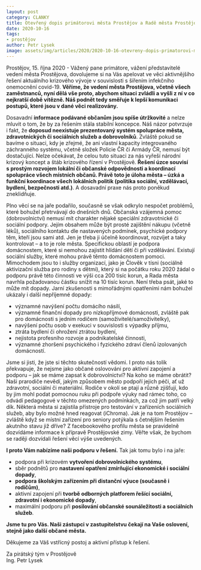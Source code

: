 ```yaml
---
layout: post
category: CLANKY
title: Otevřený dopis primátorovi města Prostějov a Radě města Prostějov
date: 2020-10-16
tags: 
- prostějov
author: Petr Lysek
image: assets/img/articles/2020/2020-10-16-otevreny-dopis-primatorovi-mesta-prostejov-a-rade-mesta-prostejov.jpg  #751x422 pixelu
---
```

Prostějov, 15. října 2020 - Vážený pane primátore, vážení představitelé vedení města Prostějova, dovolujeme si na Vás apelovat ve věci aktivnějšího řešení aktuálního krizového vývoje v souvislosti s šířením infekčního onemocnění covid-19. **Věříme, že vedení města Prostějova, včetně všech zaměstnanců, nyní dělá vše proto, abychom situaci zvládli a vyšli z ní v co nejkratší době vítězně. Náš podnět tedy směřuje k lepší komunikaci postupů, které jsou v dané věci realizovány.**

Dosavadní **informace podávané občanům jsou spíše útržkovité** a nelze mluvit o tom, že by za řešením stála stabilní koncepce. Náš názor potvrzuje i fakt, že **doposud neexistuje prezentovaný systém spolupráce města, zdravotnických či sociálních služeb a dobrovolníků**. Zvláště pokud se bavíme o situaci, kdy je zřejmé, že ani vlastní kapacity integrovaného záchranného systému, včetně složek Policie ČR či Armády ČR, nemusí být dostačující. Nelze očekávat, že celou tuto situaci za nás vyřeší národní krizový koncept a štáb krizového řízení v Prostějově. **Řešení úzce souvisí s prostým rozvojem lokální či občanské odpovědnosti a koordinací spolupráce všech místních občanů. Právě toto je úloha města – úzká a funkční koordinace všech lokálních politik (politika sociální, vzdělávací, bydlení, bezpečnosti atd.)**. A dosavadní praxe nás proto poněkud zneklidňuje.

Plno věcí se na jaře podařilo, současně se však odkrylo nespočet problémů, které bohužel přetrvávají do dnešních dnů. Občanská vzájemná pomoc (dobrovolnictví) nemusí mít charakter nějaké speciální zdravotnické či sociální podpory. Jejím obsahem může být prosté zajištění nákupu (včetně léků), sociálního kontaktu dle nastavených podmínek, psychické podpory těm, kteří jsou sami atd. Jen je třeba ji účelně koordinovat, rozvíjet a taky kontrolovat – a to je role města. Specifickou oblastí je podpora domácnostem, které si nemohou zajistit hlídání dětí či při vzdělávání. Existují sociální služby, které mohou právě těmto domácnostem pomoci. Mimochodem jsou to i služby organizací, jako je Člověk v tísni (sociálně aktivizační služba pro rodiny s dětmi), který si na počátku roku 2020 žádal o podporu právě této činnosti ve výši cca 200 tisíc korun, a Rada města navrhla požadovanou částku snížit na 10 tisíc korun. Není třeba psát, jaké to může mít dopady. Jarní zkušenosti s mimořádnými opatřeními nám bohužel ukázaly i další nepříjemné dopady:
* významné navýšení počtu domácího násilí, 
* významné finanční dopady pro nízkopříjmové domácnosti, zvláště pak pro domácnosti s jedním rodičem (samoživitelé/samoživitelky),
* navýšení počtu osob v exekuci v souvislosti s výpadky příjmu,
* ztráta bydlení či ohrožení ztrátou bydlení,
* nejistota profesního rozvoje a podnikatelské činnosti,  
* významné zhoršení psychického i fyzického zdraví členů izolovaných domácností. 

Jsme si jisti, že jste si těchto skutečností vědomi. I proto nás tolik překvapuje, že nejsme jako občané oslovováni pro aktivní zapojení a podporu – jak se máme zapsat k dobrovolnictví? Na koho se máme obrátit? Naši prarodiče nevědí, jakým způsobem město podpoří jejich péči, ať už zdravotní, sociální či materiální. Rodiče v okolí se ptají a různě zjišťují, kdo by jim mohl podat pomocnou ruku při podpoře výuky nad rámec toho, co odvádí pedagogové v těchto omezených podmínkách, za což jim patří velký dík. Některá města si zajistila přístroje pro testování v zařízeních sociálních služeb, aby bylo možné hned reagovat (iChroma). Jak je na tom Prostějov – zvláště když se místní zařízení pro seniory potýkala s četnějším řešením akutního stavu již dříve? Z facebookového profilu města se pravidelně dozvídáme informace k přípravě Prostějovské zimy. Věřte však, že bychom se raději dozvídali řešení věcí výše uvedených. 

**I proto Vám nabízíme naši podporu v řešení.** Tak jak tomu bylo i na jaře:
* podpora při krizovém **vytvoření dobrovolnického systému**,
* sběr podnětů pro **nastavení opatření zmírňující ekonomické i sociální dopady**, 
* **podpora školským zařízením při distanční výuce (současně i rodičům)**, 
* aktivní zapojení při **tvorbě odborných platforem řešící sociální, zdravotní i ekonomické dopady**, 
* maximální podporu při **posilování občanské sounáležitosti a sociálních služeb**.  

**Jsme tu pro Vás. Naši zástupci v zastupitelstvu čekají na Vaše oslovení, stejně jako další občané města.**

Děkujeme za Váš vstřícný postoj a aktivní přístup k řešení. 

Za pirátský tým v Prostějově  
Ing. Petr Lysek 

